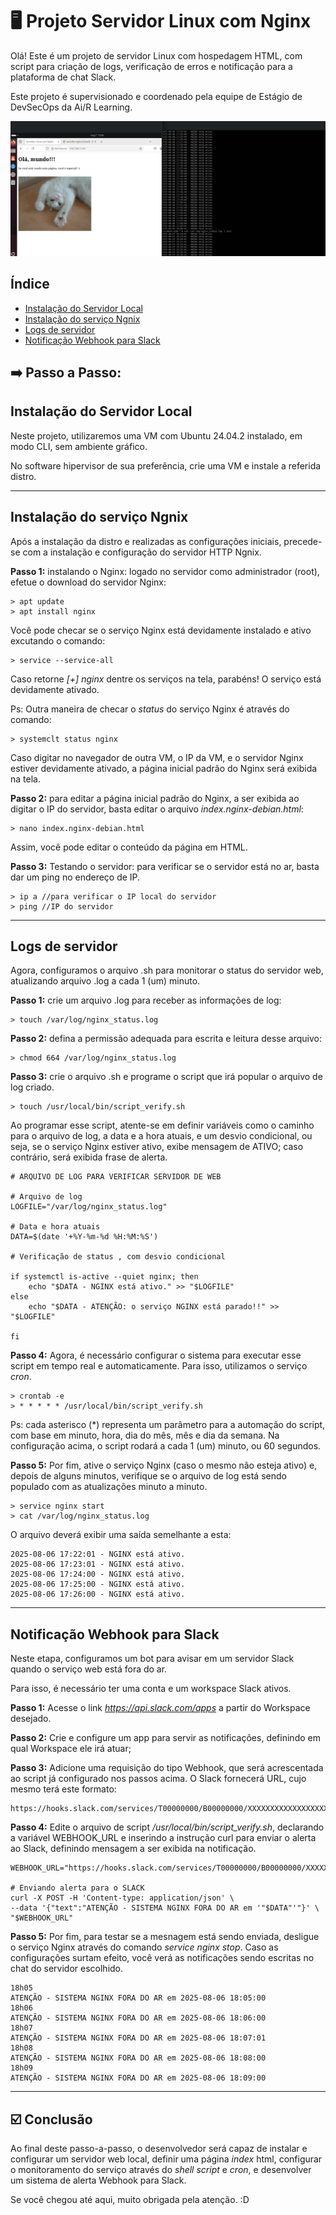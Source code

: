 # 🖥️ Projeto Servidor Linux com Nginx

Olá! Este é um projeto de servidor Linux com hospedagem HTML, com script para criação de logs, verificação de erros e notificação para a plataforma de chat Slack.

Este projeto é supervisionado e coordenado pela equipe de Estágio de DevSecOps da Ai/R Learning.

![Servidor Web Nginx](/thumbnail.png)

## Índice
* [Instalação do Servidor Local](#instalação-do-servidor-local)
* [Instalação do serviço Ngnix](#instalação-do-serviço-ngnix)
* [Logs de servidor](#logs-de-servidor)
* [Notificação Webhook para Slack](#notificação-webhook-para-slack)

## ➡️ Passo a Passo:

## Instalação do Servidor Local

Neste projeto, utilizaremos uma VM com Ubuntu 24.04.2 instalado, em modo CLI, sem ambiente gráfico.

No software hipervisor de sua preferência, crie uma VM e instale a referida distro.

--- 

## Instalação do serviço Ngnix

Após a instalação da distro e realizadas as configurações iniciais, precede-se com a instalação e configuração do servidor HTTP Ngnix.

__Passo 1:__ instalando o Nginx: logado no servidor como administrador (root), efetue o download do servidor Nginx:

    > apt update
    > apt install nginx

Você pode checar se o serviço Nginx está devidamente instalado e ativo excutando o comando:

    > service --service-all

Caso retorne *[+] nginx* dentre os serviços na tela, parabéns! O serviço está devidamente ativado.

Ps: Outra maneira de checar o *status* do serviço Nginx é através do comando:

    > systemclt status nginx

Caso digitar no navegador de outra VM, o IP da VM, e o servidor Nginx estiver devidamente ativado, a página inicial padrão do Nginx será exibida na tela.

__Passo 2:__ para editar a página inicial padrão do Nginx, a ser exibida ao digitar o IP do servidor, basta editar o arquivo *index.nginx-debian.html*:

    > nano index.nginx-debian.html

Assim, você pode editar o conteúdo da página em HTML.

__Passo 3:__ Testando o servidor: para verificar se o servidor está no ar, basta dar um ping no endereço de IP.

    > ip a //para verificar o IP local do servidor
    > ping //IP do servidor

---

## Logs de servidor

Agora, configuramos o arquivo .sh para monitorar o status do servidor web, atualizando arquivo .log a cada 1 (um) minuto.

__Passo 1:__ crie um arquivo .log para receber as informações de log:
    
    > touch /var/log/nginx_status.log

__Passo 2:__ defina a permissão adequada para escrita e leitura desse arquivo:

    > chmod 664 /var/log/nginx_status.log

__Passo 3:__ crie o arquivo .sh e programe o script que irá popular o arquivo de log criado.

    > touch /usr/local/bin/script_verify.sh

Ao programar esse script, atente-se em definir variáveis como o caminho para o arquivo de log, a data e a hora atuais, e um desvio condicional, ou seja, se o serviço Nginx estiver ativo, exibe mensagem de ATIVO; caso contrário, será exibida frase de alerta.

    # ARQUIVO DE LOG PARA VERIFICAR SERVIDOR DE WEB

    # Arquivo de log
    LOGFILE="/var/log/nginx_status.log"

    # Data e hora atuais
    DATA=$(date '+%Y-%m-%d %H:%M:%S')

    # Verificação de status , com desvio condicional   

    if systemctl is-active --quiet nginx; then
		echo "$DATA - NGINX está ativo." >> "$LOGFILE"
    else
		echo "$DATA - ATENÇÃO: o serviço NGINX está parado!!" >> "$LOGFILE"
 
    fi

__Passo 4:__ Agora, é necessário configurar o sistema para executar esse script em tempo real e automaticamente. Para isso, utilizamos o serviço *cron*.

    > crontab -e
    > * * * * * /usr/local/bin/script_verify.sh

Ps: cada asterisco (*) representa um parâmetro para a automação do script, com base em minuto, hora, dia do mês, mês e dia da semana. Na configuração acima, o script rodará a cada 1 (um) minuto, ou 60 segundos.    

__Passo 5:__ Por fim, ative o serviço Nginx (caso o mesmo não esteja ativo) e, depois de alguns minutos, verifique se o arquivo de log está sendo populado com as atualizações minuto a minuto.

    > service nginx start
    > cat /var/log/nginx_status.log

O arquivo deverá exibir uma saída semelhante a esta:

    2025-08-06 17:22:01 - NGINX está ativo.
    2025-08-06 17:23:01 - NGINX está ativo.
    2025-08-06 17:24:00 - NGINX está ativo.
    2025-08-06 17:25:00 - NGINX está ativo.
    2025-08-06 17:26:00 - NGINX está ativo.

---

## Notificação Webhook para Slack

Neste etapa, configuramos um bot para avisar em um servidor Slack quando o serviço web está fora do ar.

Para isso, é necessário ter uma conta e um workspace Slack ativos.

__Passo 1:__ Acesse o link *https://api.slack.com/apps* a partir do Workspace desejado.

__Passo 2:__ Crie e configure um app para servir as notificações, definindo em qual Workspace ele irá atuar;

__Passo 3:__ Adicione uma requisição do tipo Webhook, que será acrescentada ao script já configurado nos passos acima. O Slack fornecerá URL, cujo mesmo terá este formato:

    https://hooks.slack.com/services/T00000000/B00000000/XXXXXXXXXXXXXXXXXXXXXXXX

__Passo 4:__ Edite o arquivo de script */usr/local/bin/script_verify.sh*, declarando a variável WEBHOOK_URL e inserindo a instrução curl para enviar o alerta ao Slack, definindo mensagem a ser exibida na notificação.

    WEBHOOK_URL="https://hooks.slack.com/services/T00000000/B00000000/XXXXXXXXXXXXXXXXXXXXXXXX"

	# Enviando alerta para o SLACK
	curl -X POST -H 'Content-type: application/json' \
	--data '{"text":"ATENÇÃO - SISTEMA NGINX FORA DO AR em '"$DATA"'"}' \
	"$WEBHOOK_URL"

__Passo 5:__ Por fim, para testar se a mesnagem está sendo enviada, desligue o serviço Nginx através do comando *service nginx stop*. Caso as configurações surtam efeito, você verá as notificações sendo escritas no chat do servidor escolhido.

    18h05
    ATENÇÃO - SISTEMA NGINX FORA DO AR em 2025-08-06 18:05:00
    18h06
    ATENÇÃO - SISTEMA NGINX FORA DO AR em 2025-08-06 18:06:00
    18h07
    ATENÇÃO - SISTEMA NGINX FORA DO AR em 2025-08-06 18:07:01
    18h08
    ATENÇÃO - SISTEMA NGINX FORA DO AR em 2025-08-06 18:08:00
    18h09
    ATENÇÃO - SISTEMA NGINX FORA DO AR em 2025-08-06 18:09:00

---

## ☑️ Conclusão

Ao final deste passo-a-passo, o desenvolvedor será capaz de instalar e configurar um servidor web local, definir uma página *index* html, configurar o monitoramento do serviço através do *shell script* e *cron*, e desenvolver um sistema de alerta Webhook para Slack.

Se você chegou até aqui, muito obrigada pela atenção. :D
